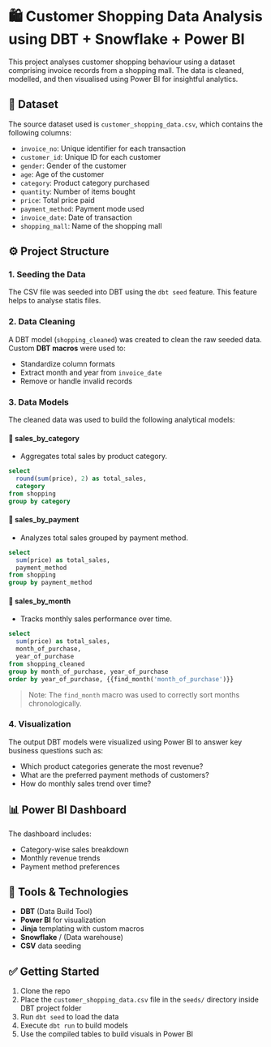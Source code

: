 
# 🛍️ Customer Shopping Data Analysis using DBT + Snowflake + Power BI

This project analyses customer shopping behaviour using a dataset comprising invoice records from a shopping mall. The data is cleaned, modelled, and then visualised using Power BI for insightful analytics.

## 📁 Dataset

The source dataset used is `customer_shopping_data.csv`, which contains the following columns:

- `invoice_no`: Unique identifier for each transaction
- `customer_id`: Unique ID for each customer
- `gender`: Gender of the customer
- `age`: Age of the customer
- `category`: Product category purchased
- `quantity`: Number of items bought
- `price`: Total price paid
- `payment_method`: Payment mode used
- `invoice_date`: Date of transaction
- `shopping_mall`: Name of the shopping mall

## ⚙️ Project Structure

### 1. **Seeding the Data**
The CSV file was seeded into DBT using the `dbt seed` feature. This feature helps to analyse statis files.

### 2. **Data Cleaning**
A DBT model (`shopping_cleaned`) was created to clean the raw seeded data. Custom **DBT macros** were used to:
- Standardize column formats
- Extract month and year from `invoice_date`
- Remove or handle invalid records

### 3. **Data Models**

The cleaned data was used to build the following analytical models:

#### 🔹 sales_by_category
- Aggregates total sales by product category.
```sql
select 
  round(sum(price), 2) as total_sales, 
  category 
from shopping
group by category
```

#### 🔹 sales_by_payment
- Analyzes total sales grouped by payment method.
```sql
select 
  sum(price) as total_sales, 
  payment_method 
from shopping
group by payment_method
```

#### 🔹 sales_by_month
- Tracks monthly sales performance over time.
```sql
select 
  sum(price) as total_sales, 
  month_of_purchase, 
  year_of_purchase 
from shopping_cleaned 
group by month_of_purchase, year_of_purchase
order by year_of_purchase, {{find_month('month_of_purchase')}}
```

> Note: The `find_month` macro was used to correctly sort months chronologically.

### 4. **Visualization**
The output DBT models were visualized using Power BI to answer key business questions such as:
- Which product categories generate the most revenue?
- What are the preferred payment methods of customers?
- How do monthly sales trend over time?

## 📊 Power BI Dashboard

The dashboard includes:
- Category-wise sales breakdown
- Monthly revenue trends
- Payment method preferences

## 🧰 Tools & Technologies

- **DBT** (Data Build Tool)
- **Power BI** for visualization
- **Jinja** templating with custom macros
- **Snowflake** / (Data warehouse)
- **CSV** data seeding

## ✅ Getting Started

1. Clone the repo
2. Place the `customer_shopping_data.csv` file in the `seeds/` directory inside DBT project folder
3. Run `dbt seed` to load the data
4. Execute `dbt run` to build models
5. Use the compiled tables to build visuals in Power BI

